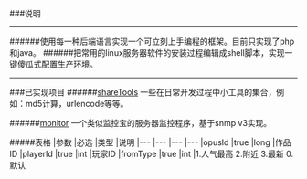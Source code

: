 ###说明

---

######使用每一种后端语言实现一个可立刻上手编程的框架。目前只实现了php和java。
######把常用的linux服务器软件的安装过程编辑成shell脚本，实现一键傻瓜式配置生产环境。

---


###已实现项目
######[shareTools](https://github.com/ruanzhijun/share/tree/master/shareTools)
一些在日常开发过程中小工具的集合，例如：md5计算，urlencode等等。

######[monitor](https://github.com/ruanzhijun/share/tree/master/monitor)
一个类似监控宝的服务器监控程序，基于snmp v3实现。

#####表格
|参数        |必选   |类型    	|说明
|---         |---    |---    	|---
|opusId    	|true   |long  		|作品ID
|playerId    |true   |int        |玩家ID
|fromType    |true   |int    	|1.人气最高  2.附近  3.最新  0.默认